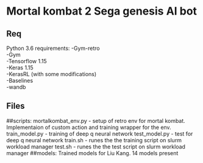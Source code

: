 # Mortal kombat 2 Sega genesis AI bot

## Req
Python 3.6 requirements:
-Gym-retro  
-Gym  
-Tensorflow 1.15  
-Keras 1.15  
-KerasRL (with some modifications)  
-Baselines  
-wandb  

## Files
##scripts: 
	mortalkombat_env.py - setup of retro env for mortal kombat. Implementaion of custom action and training wrapper for the env.
	train_model.py - training of deep q neural network
	test_model.py - test for deep q neural network 
	train.sh - runes the the training script on slurm workload manager
	test.sh - runes the the test script on slurm workload manager
##models:
	Trained models for Liu Kang. 
	14 models present
